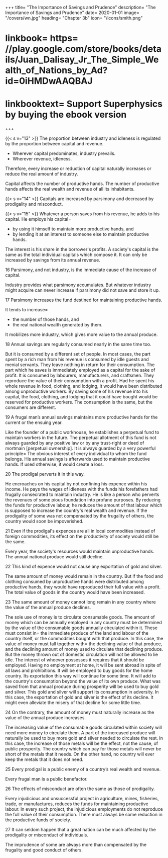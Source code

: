 +++
title=  "The Importance of Savings and Prudence"
description=  "The Importance of Savings and Prudence"
date=  2020-01-01
image=  "/covers/wn.jpg"
heading=  "Chapter 3b"
icon=  "/icons/smith.png"
# linkbook=  https= //play.google.com/store/books/details/Juan_Dalisay_Jr_The_Simple_Wealth_of_Nations_by_Ad?id=0iHMDwAAQBAJ
# linkbooktext=  Support Superphysics by buying the ebook version
+++


{{< s v="13" >}} The proportion between industry and idleness is regulated by the proportion between capital and revenue.
- Wherever capital predominates, industry prevails.
- Wherever revenue, idleness.

Therefore, every increase or reduction of capital naturally increases or reduce the real amount of industry.

Capital affects the number of productive hands.
The number of productive hands affects the real wealth and revenue of all its inhabitants.


{{< s v="14" >}} Capitals are increased by parsimony and decreased by prodigality and misconduct.


{{< s v="15" >}} Whatever a person saves from his revenue, he adds to his capital. He employs his capital= 
- by using it himself to maintain more productive hands, and
- by lending it at an interest to someone else to maintain productive hands.

The interest is his share in the borrower's profits.
A society's capital is the same as the total individual capitals which compose it.
    It can only be increased by savings from its annual revenue.

16 Parsimony, and not industry, is the immediate cause of the increase of capital.

Industry provides what parsimony accumulates.
But whatever industry might acquire can never increase if parsimony did not save and store it up.

17 Parsimony increases the fund destined for maintaining productive hands.

It tends to increase= 
- the number of those hands, and
- the real national wealth generated by them.

It mobilizes more industry, which gives more value to the annual produce.

18 Annual savings are regularly consumed nearly in the same time too.

But it is consumed by a different set of people.
In most cases, the part spent by a rich man from his revenue is consumed by idle guests and menial servants.
    They leave nothing in return for their consumption.
    The part which he saves is immediately employed as a capital for the sake of profit.
It is consumed by labourers, manufacturers, and craftsmen.
    They reproduce the value of their consumption with a profit.
Had he spent his whole revenue in food, clothing, and lodging, it would have been distributed among unproductive workers.
By saving some of his revenue into his capital, the food, clothing, and lodging that it could have bought would be reserved for productive workers.
    The consumption is the same, but the consumers are different.

19 A frugal man’s annual savings maintains more productive hands for the current or the ensuing year.

Like the founder of a public workhouse, he establishes a perpetual fund to maintain workers in the future.
The perpetual allotment of this fund is not always guarded by any positive law or by any trust-right or deed of mortmain [perpetual ownership]​.
    It is always guarded by a very powerful principle=  The obvious interest of every individual to whom the fund belongs.
His annual savings is afterwards used to maintain productive hands.
    If used otherwise, it would create a loss.

20 The prodigal perverts it in this way.

He encroaches on his capital by not confining his expence within his income.
He pays the wages of idleness with the funds his forefathers had frugally consecrated to maintain industry.
He is like a person who perverts the revenues of some pious foundation into profane purposes.
By reducing the funds for productive labour, he reduces the amount of that labour which is supposed to increase the country's real wealth and revenue.
If the prodigality of some was not compensated by the frugality of others, the country would soon be impoverished.

21 Even if the prodigal's expences are all in local commodities instead of foreign commodities, its effect on the productivity of society would still be the same.

Every year, the society's resources would maintain unproductive hands.
The annual national produce would still decline.

22 This kind of expence would not cause any exportation of gold and silver.

The same amount of money would remain in the country.
But if the food and clothing consumed by unproductive hands were distributed among productive hands, they would have reproduced their full value with a profit.
    The total value of goods in the country would have been increased.

23 The same amount of money cannot long remain in any country where the value of the annual produce declines.

The sole use of money is to circulate consumable goods.
The amount of money which can be annually employed in any country must be determined by the value of the consumable goods annually circulated within it.
    These must consist in= 
        the immediate produce of the land and labour of the country itself, or
        the commodities bought with that produce.
In this case, the value of money must fall together with= 
    the declining value of that produce, and
    the declining amount of money used to circulate that declining produce.
But the money thrown out of domestic circulation will not be allowed to lie idle.
    The interest of whoever possesses it requires that it should be employed.
    Having no employment at home, it will be sent abroad in spite of all laws and prohibitions.
        It will be employed to buy goods for the home country.
        Its exportation this way will continue for some time.
        It will add to the country's consumption beyond the value of its own produce.
    What was saved from that annual produce during prosperity will be used to buy gold and silver.
        This gold and silver will support its consumption in adversity.
        In this case, the exportation of gold and silver is the effect of its decline.
It might even alleviate the misery of that decline for some little time.

24 On the contrary, the amount of money must naturally increase as the value of the annual produce increases.

The increasing value of the consumable goods circulated within society will need more money to circulate them.
A part of the increased produce will naturally be used to buy more gold and silver needed to circulate the rest.
In this case, the increase of those metals will be the effect, not the cause, of public prosperity.
    The country which can pay for those metals will never be short of the metals that it needs.
    On the other hand, no country will ever keep the metals that it does not need.

25 Every prodigal is a public enemy of a country’s real wealth and revenue.

Every frugal man is a public benefactor.

26 The effects of misconduct are often the same as those of prodigality.

Every injudicious and unsuccessful project in agriculture, mines, fisheries, trade, or manufactures, reduces the funds for maintaining productive labour.
In every such project, the injudicious employments do not reproduce the full value of their consumption.
    There must always be some reduction in the productive funds of society.

27 It can seldom happen that a great nation can be much affected by the prodigality or misconduct of individuals.

The imprudence of some are always more than compensated by the frugality and good conduct of others.

